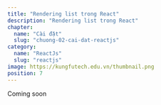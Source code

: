 ```yaml
---
title: "Rendering list trong React"
description: "Rendering list trong React"
chapter:
  name: "Cài đặt"
  slug: "chuong-02-cai-dat-reactjs"
category:
  name: "ReactJs"
  slug: "reactjs"
image: https://kungfutech.edu.vn/thumbnail.png
position: 7
---
```


Coming soon
